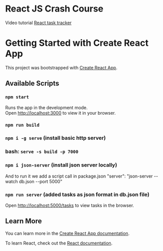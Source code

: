 # React JS Crash Course
Video tutorial [React task tracker](https://www.youtube.com/watch?v=w7ejDZ8SWv8)

# Getting Started with Create React App

This project was bootstrapped with [Create React App](https://github.com/facebook/create-react-app).

## Available Scripts

### `npm start`

Runs the app in the development mode.\
Open [http://localhost:3000](http://localhost:3000) to view it in your browser.

### `npm run build`
### `npm i -g serve` (install basic http server)
### bash: `serve -s build -p 7000`

### `npm i json-server` (install json server locally)
And to run it we add a script call in package.json
"server": "json-server --watch db.json --port 5000"
### `npm run server` (added tasks as json format in db.json file)
Open [http://localhost:5000/tasks](http://localhost:5000/tasks) to view tasks in the browser.


## Learn More

You can learn more in the [Create React App documentation](https://facebook.github.io/create-react-app/docs/getting-started).

To learn React, check out the [React documentation](https://reactjs.org/).